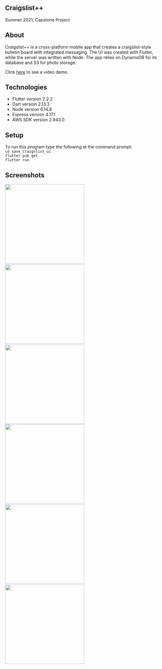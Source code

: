 ## Craigslist++
Summer 2021, Capstone Project

## About
Craigslist++ is a cross-platform mobile app that creates a craigslist-style bulletin board with integrated messaging. The UI was created with Flutter, while the server was written with Node. The app relies on DynamoDB for its database and S3 for photo storage.

Click [here](https://youtu.be/l2t3X2TLo38) to see a video demo. 

## Technologies
- Flutter version 2.2.2
- Dart version 2.13.3
- Node version 6.14.8
- Express version 4.17.1
- AWS SDK version 2.943.0

## Setup
To run this program type the following at the command prompt:\
`cd save_craigslist_ui`\
`flutter pub get`\
`flutter run`

## Screenshots
<img src="save_craigslist_ui/screenshots/flutter_01.png?raw=true" width="260">&nbsp;&nbsp;&nbsp;&nbsp;<img src="save_craigslist_ui/screenshots/flutter_05.png?raw=true" width="260">&nbsp;&nbsp;&nbsp;&nbsp;<img src="save_craigslist_ui/screenshots/flutter_02.png?raw=true" width="260">
<img src="save_craigslist_ui/screenshots/flutter_03.png?raw=true" width="260">&nbsp;&nbsp;&nbsp;&nbsp;<img src="save_craigslist_ui/screenshots/flutter_06.png?raw=true" width="260">&nbsp;&nbsp;&nbsp;&nbsp;<img src="save_craigslist_ui/screenshots/flutter_04.png?raw=true" width="260">
